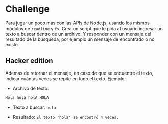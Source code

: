 # Challenge

Para jugar un poco más con las APIs de Node.js, usando los mismos módulos de
`readline` y `fs`. Crea un script que le pida al usuario ingresar un texto a
buscar dentro de un archivo. Y responder con un mensaje del resultado de la
búsqueda, por ejemplo un mensaje de encontrado o no existe.

## Hacker edition

Además de retornar el mensaje, en caso de que se encuentre el texto, indicar
cuántas veces se repite en todo el texto. Ejemplo:

* Archivo de texto:

```text
Hola hola holA HOLA
```

* Texto a buscar: `hola`

* Resultado: `El texto 'hola' se encontró 4 veces.`